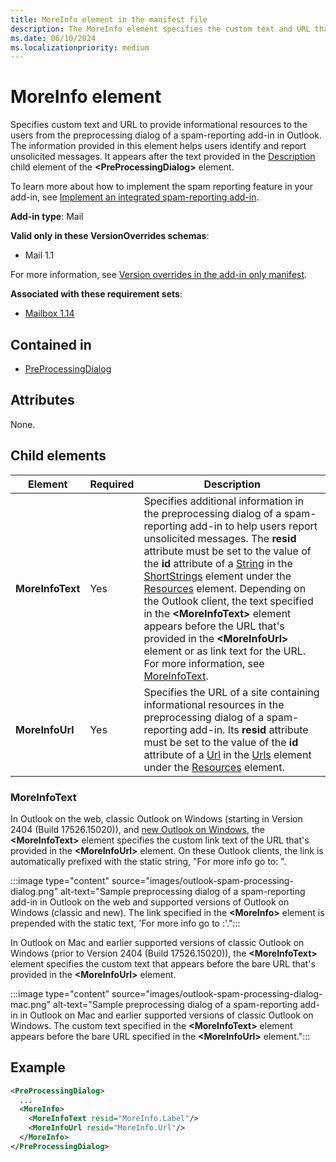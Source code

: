 ```yaml
---
title: MoreInfo element in the manifest file
description: The MoreInfo element specifies the custom text and URL that direct users to informational resources from the preprocessing dialog of a spam-reporting add-in in Outlook.
ms.date: 06/10/2024
ms.localizationpriority: medium
---
```


# MoreInfo element

Specifies custom text and URL to provide informational resources to the users from the preprocessing dialog of a spam-reporting add-in in Outlook. The information provided in this element helps users identify and report unsolicited messages. It appears after the text provided in the [Description](preprocessingdialog.md#child-elements) child element of the **\<PreProcessingDialog\>** element.

To learn more about how to implement the spam reporting feature in your add-in, see [Implement an integrated spam-reporting add-in](/office/dev/add-ins/outlook/spam-reporting).

**Add-in type**: Mail

**Valid only in these VersionOverrides schemas**:

- Mail 1.1

For more information, see [Version overrides in the add-in only manifest](/office/dev/add-ins/develop/xml-manifest-overview#version-overrides-in-the-manifest).

**Associated with these requirement sets**:

- [Mailbox 1.14](../requirement-sets/outlook/requirement-set-1.14/outlook-requirement-set-1.14.md)

## Contained in

- [PreProcessingDialog](preprocessingdialog.md)

## Attributes

None.

## Child elements

| Element | Required | Description |
| ------- | ------- | -------|
| **MoreInfoText** | Yes | Specifies additional information in the preprocessing dialog of a spam-reporting add-in to help users report unsolicited messages. The **resid** attribute must be set to the value of the **id** attribute of a [String](string.md) in the [ShortStrings](shortstrings.md) element under the [Resources](resources.md) element. Depending on the Outlook client, the text specified in the **\<MoreInfoText\>** element appears before the URL that's provided in the **\<MoreInfoUrl\>** element or as link text for the URL. For more information, see [MoreInfoText](#moreinfotext).|
| **MoreInfoUrl** | Yes | Specifies the URL of a site containing informational resources in the preprocessing dialog of a spam-reporting add-in. Its **resid** attribute must be set to the value of the **id** attribute of a [Url](url.md) in the [Urls](urls.md) element under the [Resources](resources.md) element. |

### MoreInfoText

In Outlook on the web, classic Outlook on Windows (starting in Version 2404 (Build 17526.15020)), and [new Outlook on Windows](https://support.microsoft.com/office/656bb8d9-5a60-49b2-a98b-ba7822bc7627), the **\<MoreInfoText\>** element specifies the custom link text of the URL that's provided in the **\<MoreInfoUrl\>** element. On these Outlook clients, the link is automatically prefixed with the static string, "For more info go to: ".

:::image type="content" source="images/outlook-spam-processing-dialog.png" alt-text="Sample preprocessing dialog of a spam-reporting add-in in Outlook on the web and supported versions of Outlook on Windows (classic and new). The link specified in the **\<MoreInfo\>** element is prepended with the static text, 'For more info go to \:'.":::

In Outlook on Mac and earlier supported versions of classic Outlook on Windows (prior to Version 2404 (Build 17526.15020)), the **\<MoreInfoText\>** element specifies the custom text that appears before the bare URL that's provided in the **\<MoreInfoUrl\>** element.

:::image type="content" source="images/outlook-spam-processing-dialog-mac.png" alt-text="Sample preprocessing dialog of a spam-reporting add-in in Outlook on Mac and earlier supported versions of classic Outlook on Windows. The custom text specified in the **\<MoreInfoText\>** element appears before the bare URL specified in the **\<MoreInfoUrl\>** element.":::

## Example

```xml
<PreProcessingDialog>
  ...
  <MoreInfo>
    <MoreInfoText resid="MoreInfo.Label"/>
    <MoreInfoUrl resid="MoreInfo.Url"/>
  </MoreInfo>
</PreProcessingDialog>
```

